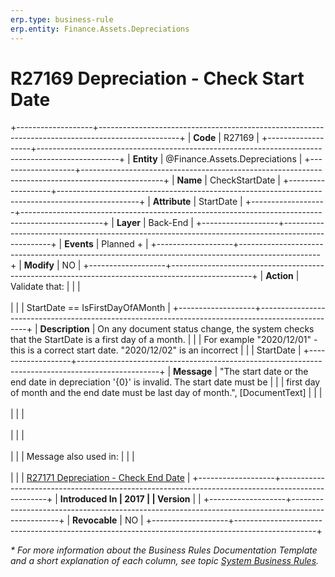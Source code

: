 ```yaml
---
erp.type: business-rule
erp.entity: Finance.Assets.Depreciations
---
```


# R27169 Depreciation - Check Start Date
+-------------------+--------------------------------------------------------------------------------------------------+
| **Code**          | R27169                                                                                           |
+-------------------+--------------------------------------------------------------------------------------------------+
| **Entity**        | @Finance.Assets.Depreciations                                                                    |
+-------------------+--------------------------------------------------------------------------------------------------+
| **Name**          | CheckStartDate                                                                                   |
+-------------------+--------------------------------------------------------------------------------------------------+
| **Attribute**     | StartDate                                                                                        |
+-------------------+--------------------------------------------------------------------------------------------------+
| **Layer**         | Back-End                                                                                         |
+-------------------+--------------------------------------------------------------------------------------------------+
| **Events**        | Planned +                                                                                        |
+-------------------+--------------------------------------------------------------------------------------------------+
| **Modify**        | NO                                                                                               |
+-------------------+--------------------------------------------------------------------------------------------------+
| **Action**        | Validate that:                                                                                   |
|                   | <br/><br/>                                                                                       |
|                   | StartDate == IsFirstDayOfAMonth                                                                  |
+-------------------+--------------------------------------------------------------------------------------------------+
| **Description**   | On any document status change, the system checks that the StartDate is a first day of a month.   |
|                   | For example \"2020/12/01\" - this is a correct start date. \"2020/12/02\" is an incorrect        |
|                   | StartDate                                                                                        |
+-------------------+--------------------------------------------------------------------------------------------------+
| **Message**       | \"The start date or the end date in depreciation \'{0}\' is invalid. The start date must be      |
|                   | first day of month and the end date must be last day of month.\", \[DocumentText\]               |
|                   | <br/><br/>                                                                                       |
|                   | <br/><br/>                                                                                       |
|                   | <br/><br/>                                                                                       |
|                   | Message also used in:                                                                            |
|                   | <br/><br/>                                                                                       |
|                   | [R27171 Depreciation - Check End Date](R27171.md)                                                |
+-------------------+--------------------------------------------------------------------------------------------------+
| **Introduced In   | 2017                                                                                             |
| Version**         |                                                                                                  |
+-------------------+--------------------------------------------------------------------------------------------------+
| **Revocable**     | NO                                                                                               |
+-------------------+--------------------------------------------------------------------------------------------------+

*\* For more information about the Business Rules Documentation Template and a short explanation of each column, see
topic [System Business Rules](../templates/template-description-system-business-rules.md).*
